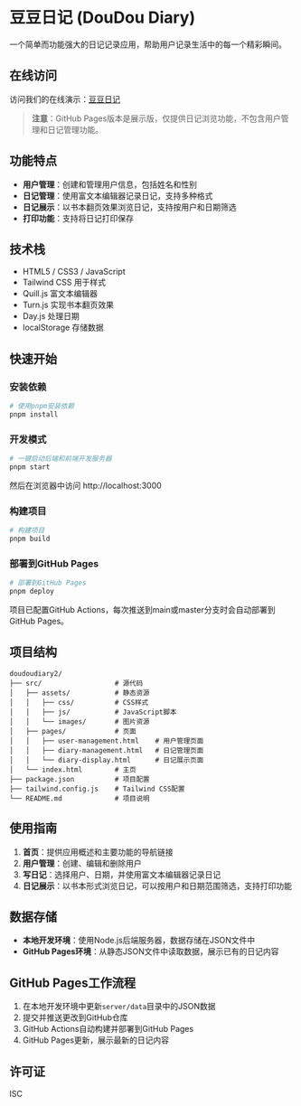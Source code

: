 # 豆豆日记 (DouDou Diary)

一个简单而功能强大的日记记录应用，帮助用户记录生活中的每一个精彩瞬间。

## 在线访问

访问我们的在线演示：[豆豆日记](https://fangge.github.io/childrendiary/)

> **注意**：GitHub Pages版本是展示版，仅提供日记浏览功能，不包含用户管理和日记管理功能。

## 功能特点

- **用户管理**：创建和管理用户信息，包括姓名和性别
- **日记管理**：使用富文本编辑器记录日记，支持多种格式
- **日记展示**：以书本翻页效果浏览日记，支持按用户和日期筛选
- **打印功能**：支持将日记打印保存

## 技术栈

- HTML5 / CSS3 / JavaScript
- Tailwind CSS 用于样式
- Quill.js 富文本编辑器
- Turn.js 实现书本翻页效果
- Day.js 处理日期
- localStorage 存储数据

## 快速开始

### 安装依赖

```bash
# 使用pnpm安装依赖
pnpm install
```

### 开发模式

```bash
# 一键启动后端和前端开发服务器
pnpm start
```

然后在浏览器中访问 http://localhost:3000

### 构建项目

```bash
# 构建项目
pnpm build
```

### 部署到GitHub Pages

```bash
# 部署到GitHub Pages
pnpm deploy
```

项目已配置GitHub Actions，每次推送到main或master分支时会自动部署到GitHub Pages。

## 项目结构

```
doudoudiary2/
├── src/                  # 源代码
│   ├── assets/           # 静态资源
│   │   ├── css/          # CSS样式
│   │   ├── js/           # JavaScript脚本
│   │   └── images/       # 图片资源
│   ├── pages/            # 页面
│   │   ├── user-management.html    # 用户管理页面
│   │   ├── diary-management.html   # 日记管理页面
│   │   └── diary-display.html      # 日记展示页面
│   └── index.html        # 主页
├── package.json          # 项目配置
├── tailwind.config.js    # Tailwind CSS配置
└── README.md             # 项目说明
```

## 使用指南

1. **首页**：提供应用概述和主要功能的导航链接
2. **用户管理**：创建、编辑和删除用户
3. **写日记**：选择用户、日期，并使用富文本编辑器记录日记
4. **日记展示**：以书本形式浏览日记，可以按用户和日期范围筛选，支持打印功能

## 数据存储

- **本地开发环境**：使用Node.js后端服务器，数据存储在JSON文件中
- **GitHub Pages环境**：从静态JSON文件中读取数据，展示已有的日记内容

## GitHub Pages工作流程

1. 在本地开发环境中更新`server/data`目录中的JSON数据
2. 提交并推送更改到GitHub仓库
3. GitHub Actions自动构建并部署到GitHub Pages
4. GitHub Pages更新，展示最新的日记内容

## 许可证

ISC
